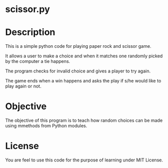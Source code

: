 # scissor.py

# Description

This is a simple python code for playing paper rock and scissor game.

It allows a user to make a choice and when it matches one randomly picked by the computer a tie happens.

The program checks for invalid choice and gives a player to try again.

The game ends when a win happens and asks the play if s/he would like to play again or not.

# Objective

The objective of this program is to teach how random choices can be made using mmethods from Python modules.

# License

You are feel to use this code for the purpose of learning under MIT License.
